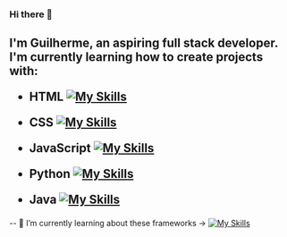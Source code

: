 ### Hi there 👋
<h2>I'm Guilherme, an aspiring full stack developer.
I'm currently learning how to create projects with:

 - HTML [![My Skills](https://skillicons.dev/icons?i=html&theme=light)](https://skillicons.dev)
 
 - CSS [![My Skills](https://skillicons.dev/icons?i=css&theme=light)](https://skillicons.dev)
 
 - JavaScript [![My Skills](https://skillicons.dev/icons?i=js&theme=light)](https://skillicons.dev)
 
 - Python [![My Skills](https://skillicons.dev/icons?i=python&theme=light)](https://skillicons.dev)
 
 - Java  [![My Skills](https://skillicons.dev/icons?i=java&theme=light)](https://skillicons.dev)</h2>

 -- 🌱 I’m currently learning about these frameworks ->
 [![My Skills](https://skillicons.dev/icons?i=nodejs,bootstrap,angular,pytorch,redis,aws&perline=5)](https://skillicons.dev)

<!--

- 🔭 I’m currently working on ...
- 👯 I’m looking to collaborate on ...
- 🤔 I’m looking for help with ...
- 💬 Ask me about ...
- ⚡ Fun fact: ...
-->

